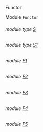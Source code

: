 Functor

Module `Functor`

<a id="module-type-S"></a>

###### module type [S](Functor.module-type-S.md)

<a id="module-type-S1"></a>

###### module type [S1](Functor.module-type-S1.md)

<a id="module-F1"></a>

###### module [F1](Functor.F1.md)

<a id="module-F2"></a>

###### module [F2](Functor.F2.md)

<a id="module-F3"></a>

###### module [F3](Functor.F3.md)

<a id="module-F4"></a>

###### module [F4](Functor.F4.md)

<a id="module-F5"></a>

###### module [F5](Functor.F5.md)